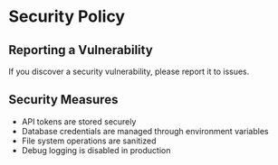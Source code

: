 # Security Policy

## Reporting a Vulnerability

If you discover a security vulnerability, please report it to issues.

## Security Measures

- API tokens are stored securely
- Database credentials are managed through environment variables
- File system operations are sanitized
- Debug logging is disabled in production
